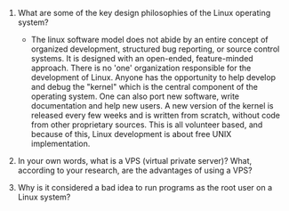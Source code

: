 1. What are some of the key design philosophies of the Linux operating system?
    - The linux software model does not abide by an entire concept of organized development, structured bug reporting, or source control systems. It is designed with an open-ended, feature-minded approach. There is no 'one' organization responsible for the development of Linux. Anyone has the opportunity to help develop and debug the "kernel" which is the central component of the operating system. One can also port new software, write documentation and help new users. A new version of the kernel is released every few weeks and is written from scratch, without code from other proprietary sources. This is all volunteer based, and because of this, Linux development is about free UNIX implementation. 

2. In your own words, what is a VPS (virtual private server)? What, according to your research, are the advantages of using a VPS?
3. Why is it considered a bad idea to run programs as the root user on a Linux system?